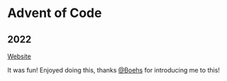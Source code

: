 # Advent of Code

## 2022
[Website](https://www.adventofcode.com/2022/)

It was fun! Enjoyed doing this, thanks [@Boehs](https://github.com/boehs) for introducing me to this!
